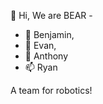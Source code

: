 👋 Hi, We are BEAR - 

- 👀 Benjamin,
- 🌱 Evan,
- 💞️ Anthony
- 📫 Ryan

A team for robotics!

<!---
team4robotics/team4robotics is a ✨ special ✨ repository because its `README.md` (this file) appears on your GitHub profile.
You can click the Preview link to take a look at your changes.
--->
